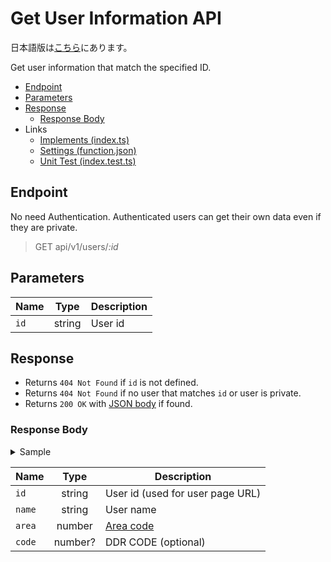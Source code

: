 # Get User Information API

日本語版は[こちら](./README-ja.md)にあります。

Get user information that match the specified ID.

- [Endpoint](#endpoint)
- [Parameters](#parameters)
- [Response](#response)
  - [Response Body](#response-body)
- Links
  - [Implements (index.ts)](index.ts)
  - [Settings (function.json)](function.json)
  - [Unit Test (index.test.ts)](index.test.ts)

## Endpoint

No need Authentication. Authenticated users can get their own data even if they are private.

> GET api/v1/users/*:id*

## Parameters

|Name|Type|Description|
|----|:--:|-----------|
|`id`|string|User id|

## Response

- Returns `404 Not Found` if `id` is not defined.
- Returns `404 Not Found` if no user that matches `id` or user is private.
- Returns `200 OK` with [JSON body](#response-body) if found.

### Response Body

<details>
  <summary>Sample</summary>

```json
{
  "id": "afro0001",
  "name": "AFRO",
  "area": 13,
  "code": 10000000
}
```

</details>

|Name|Type|Description|
|----|:--:|-----------|
|`id`|string|User id (used for user page URL)|
|`name`|string|User name|
|`area`|number|[Area code](../../docs/db/users.md#area)|
|`code`|number?|DDR CODE (optional)|
